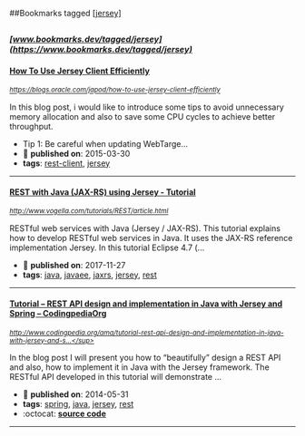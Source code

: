 ##Bookmarks tagged [[jersey]](https://www.bookmarks.dev?q=[jersey])

_<sup><sup>[www.bookmarks.dev/tagged/jersey](https://www.bookmarks.dev/tagged/jersey)</sup></sup>_
---
#### [How To Use Jersey Client Efficiently](https://blogs.oracle.com/japod/how-to-use-jersey-client-efficiently)
_<sup>https://blogs.oracle.com/japod/how-to-use-jersey-client-efficiently</sup>_

In this blog post, i would like to introduce some tips to avoid unnecessary memory allocation and also to save some CPU cycles to achieve better throughput.

* Tip 1: Be careful when updating WebTarge...
* :calendar: **published on**: 2015-03-30
* **tags**: [rest-client](../tagged/rest-client.md), [jersey](../tagged/jersey.md)
---
#### [REST with Java (JAX-RS) using Jersey - Tutorial](http://www.vogella.com/tutorials/REST/article.html)
_<sup>http://www.vogella.com/tutorials/REST/article.html</sup>_

RESTful web services with Java (Jersey / JAX-RS). This tutorial explains how to develop RESTful web services in Java. It uses the JAX-RS reference implementation Jersey. In this tutorial Eclipse 4.7 (...
* :calendar: **published on**: 2017-11-27
* **tags**: [java](../tagged/java.md), [javaee](../tagged/javaee.md), [jaxrs](../tagged/jaxrs.md), [jersey](../tagged/jersey.md), [rest](../tagged/rest.md)
---
#### [Tutorial – REST API design and implementation in Java with Jersey and Spring – CodingpediaOrg](http://www.codingpedia.org/ama/tutorial-rest-api-design-and-implementation-in-java-with-jersey-and-spring/)
_<sup>http://www.codingpedia.org/ama/tutorial-rest-api-design-and-implementation-in-java-with-jersey-and-s...</sup>_

In the blog post I will present you how to “beautifully” design a REST API and also, how to implement it in Java with the Jersey framework. The RESTful API developed in this tutorial will demonstrate ...
* :calendar: **published on**: 2014-05-31
* **tags**: [spring](../tagged/spring.md), [java](../tagged/java.md), [jersey](../tagged/jersey.md), [rest](../tagged/rest.md)
* :octocat: **[source code](https://github.com/Codingpedia/demo-rest-jersey-spring)**
---
